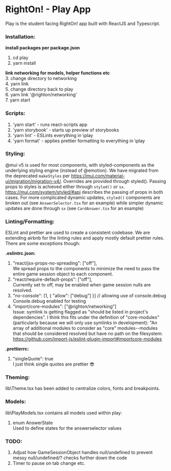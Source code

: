 # RightOn! - Play App
Play is the student facing RightOn! app built with ReactJS and Typescript. 

### Installation:
<strong> install packages per package.json </strong>
1. cd play    
2. yarn install  

<strong> link networking for models, helper functions etc </strong>  
3. change directory to networking  
4. yarn link  
5. change directory back to play  
6. yarn link '@righton/networking'  
7. yarn start  

### Scripts:
1. 'yarn start' - runs react-scripts app  
2. 'yarn storybook'  - starts up preview of storybooks  
3. 'yarn lint'  - ESLints everything in \play  
4. 'yarn format' - applies prettier formatting to everything in \play  

### Styling:
@mui v5 is used for most components, with styled-components as the underlying styling engine (instead of @emotion). We have migrated from the deprecated `makeStyles` per https://mui.com/material-ui/migration/migration-v4/. Overrides are provided through styled(). Passing props to styles is achieved either through `styled()` or `sx`. https://mui.com/system/styled/#api describes the passing of props in both cases. For more complicated dynamic updates, `styled()` components are broken out (see `AnswerSelector.tsx` for an example) while simpler dynamic updates are done through `sx` (see `CardAnswer.tsx` for an example)


### Linting/Formatting:
ESLint and prettier are used to create a consistent codebase. We are extending airbnb for the linting rules and apply mostly default prettier rules. 
There are some exceptions though:

<strong> .eslintrc.json: </strong>
1.  "react/jsx-props-no-spreading": ["off"],  
    We spread props to the components to minimize the need to pass the entire game session object to each component. 
2. "react/require-default-props": ["off"],  
    Currently set to off, may be enabled when game session nulls are resolved.
3.  "no-console": [1, { "allow": ["debug"] }] // allowing use of console.debug  
    Console.debug enabled for testing
4.  "import/core-modules": ["@righton/networking"]  
     Issue: symlink is getting flagged as "should be listed in project's dependencies". I think this fits under the definition of "core-modules" 
    (particularly because we will only use symlinks in development): 
    "An array of additional modules to consider as "core" modules--modules that should be considered resolved 
    but have no path on the filesystem: https://github.com/import-js/eslint-plugin-import#importcore-modules

<strong> .prettierrc: </strong>
1.   "singleQuote": true  
    I just think single quotes are prettier :sunglasses:

### Theming:
lib\Theme.tsx has been added to centralize colors, fonts and breakpoints. 

### Models:
lib\PlayModels.tsx contains all models used within play:
1. enum AnswerState  
  Used to define states for the answerselector values
  
### TODO:
1. Adjust how GameSessionObject handles null/undefined to prevent messy null/undefined/? checks further down the code
2. Timer to pause on tab change etc.
